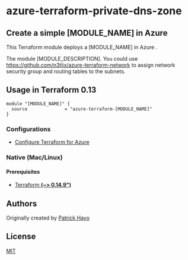 # azure-terraform-private-dns-zone

## Create a simple [MODULE_NAME] in Azure

This Terraform module deploys a [MODULE_NAME] in Azure .

The module [MODULE_DESCRIPTION].
You could use https://github.com/n3tlix/azure-terraform-network to assign network security group and routing tables to the subnets.

## Usage in Terraform 0.13
```hcl
module "[MODULE_NAME]" {
  source              = "azure-terraform-[MODULE_NAME]"
}
```

### Configurations

- [Configure Terraform for Azure](https://docs.microsoft.com/en-us/azure/virtual-machines/linux/terraform-install-configure)

### Native (Mac/Linux)

#### Prerequisites

- [Terraform **(~> 0.14.9")**](https://www.terraform.io/downloads.html)

## Authors

Originally created by [Patrick Hayo](http://github.com/adminph-de)

## License

[MIT](LICENSE)